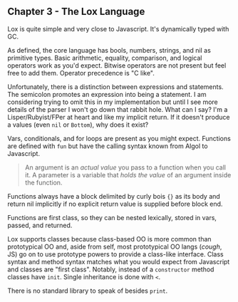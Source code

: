 ## Chapter 3 - The Lox Language

Lox is quite simple and very close to Javascript. It's dynamically typed with GC.

As defined, the core language has bools, numbers, strings, and nil as primitive types.
Basic arithmetic, equality, comparison, and logical operators work as you'd expect.
Bitwise operators are not present but feel free to add them. Operator precedence is "C like".

Unfortunately, there is a distinction between expressions and statements.
The semicolon promotes an expression into being a statement.
I am considering trying to omit this in my implementation but until I see
more details of the parser I won't go down that rabbit hole.
What can I say? I'm a Lisper/Rubyist/FPer at heart and like my implicit return.
If it doesn't produce a values (even `nil` or `Bottom`), why does it exist?

Vars, conditionals, and for loops are present as you might expect.
Functions are defined with `fun` but have the calling syntax known from Algol to Javascript.

> An argument is an _actual value_ you pass to a function when you call it.
> A parameter is a variable that _holds the value_ of an argument inside the function.

Functions always have a block delimited by curly bois `{}` as its body and return nil
implicitly if no explicit return value is supplied before block end.

Functions are first class, so they can be nested lexically, stored in vars, passed, and returned.

Lox supports classes because class-based OO is more common than prototypical OO and, aside from self,
most prototypical OO langs (*cough*, JS) go on to use prototype powers to provide a class-like interface.
Class syntax and method syntax matches what you would expect from Javascript and classes are "first class".
Notably, instead of a `constructor` method classes have `init`. Single inheritance is done with `<`.

There is no standard library to speak of besides `print`.